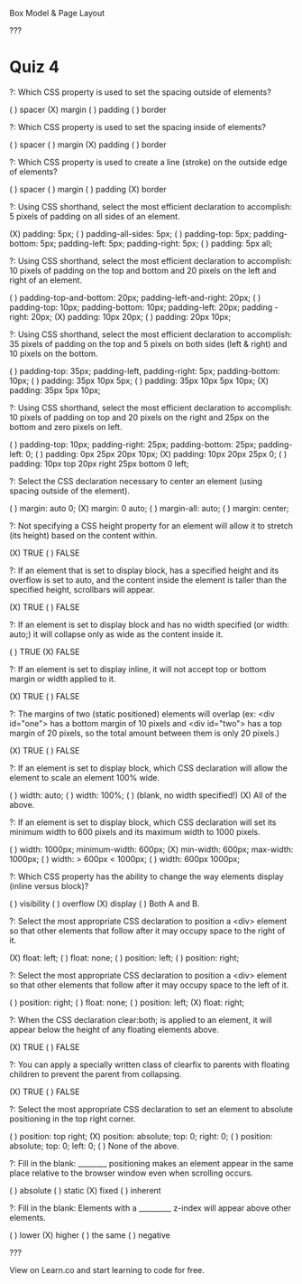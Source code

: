 Box Model & Page Layout

???

# Quiz 4

?: Which CSS property is used to set the spacing outside of elements?

( ) spacer
(X) margin
( ) padding
( ) border

?: Which CSS property is used to set the spacing inside of elements?

( ) spacer
( ) margin
(X) padding
( ) border

?: Which CSS property is used to create a line (stroke) on the outside edge of elements?

( ) spacer
( ) margin
( ) padding
(X) border

?: Using CSS shorthand, select the most efficient declaration to accomplish: 5 pixels of padding on all sides of an element.

(X) padding: 5px;
( ) padding-all-sides: 5px;
( ) padding-top: 5px; padding-bottom: 5px; padding-left: 5px; padding-right: 5px;
( ) padding: 5px all;

?: Using CSS shorthand, select the most efficient declaration to accomplish: 10 pixels of padding on the top and bottom and 20 pixels on the left and right of an element.

( ) padding-top-and-bottom: 20px; padding-left-and-right: 20px;
( ) padding-top: 10px; padding-bottom: 10px; padding-left: 20px; padding -right: 20px;
(X) padding: 10px 20px;
( ) padding: 20px 10px;

?: Using CSS shorthand, select the most efficient declaration to accomplish: 35 pixels of padding on the top and 5 pixels on both sides (left & right) and 10 pixels on the bottom.

( ) padding-top: 35px; padding-left, padding-right: 5px; padding-bottom: 10px;
( ) padding: 35px 10px 5px;
( ) padding: 35px 10px 5px 10px;
(X) padding: 35px 5px 10px;

?: Using CSS shorthand, select the most efficient declaration to accomplish: 10 pixels of padding on top and 20 pixels on the right and 25px on the bottom and zero pixels on left.

( ) padding-top: 10px; padding-right: 25px; padding-bottom: 25px; padding-left: 0;
( ) padding: 0px 25px 20px 10px;
(X) padding: 10px 20px 25px 0;
( ) padding: 10px top 20px right 25px bottom 0 left;

?: Select the CSS declaration necessary to center an element (using spacing outside of the element).

( ) margin: auto 0;
(X) margin: 0 auto;
( ) margin-all: auto;
( ) margin: center;

?: Not specifying a CSS height property for an element will allow it to stretch (its height) based on the content within.

(X) TRUE
( ) FALSE

?: If an element that is set to display block, has a specified height and its overflow is set to auto, and the content inside the element is taller than the specified height, scrollbars will appear.

(X) TRUE
( ) FALSE

?: If an element is set to display block and has no width specified (or width: auto;) it will collapse only as wide as the content inside it.

( ) TRUE
(X) FALSE

?: If an element is set to display inline, it will not accept top or bottom margin or width applied to it.

(X) TRUE
( ) FALSE

?: The margins of two (static positioned) elements will overlap (ex: &lt;div id="one"&gt; has a bottom margin of 10 pixels and &lt;div id="two"&gt; has a top margin of 20 pixels, so the total amount between them is only 20 pixels.)

(X) TRUE
( ) FALSE

?: If an element is set to display block, which CSS declaration will allow the element to scale an element 100% wide.

( ) width: auto;
( ) width: 100%;
( ) (blank, no width specified!)
(X) All of the above.

?: If an element is set to display block, which CSS declaration will set its minimum width to 600 pixels and its maximum width to 1000 pixels.

( ) width: 1000px; minimum-width: 600px;
(X) min-width: 600px; max-width: 1000px;
( ) width: &gt; 600px &lt; 1000px;
( ) width: 600px 1000px;

?: Which CSS property has the ability to change the way elements display (inline versus block)?

( ) visibility
( ) overflow
(X) display
( ) Both A and B.

?: Select the most appropriate CSS declaration to position a &lt;div&gt; element so that other elements that follow after it may occupy space to the right of it.

(X) float: left;
( ) float: none;
( ) position: left;
( ) position: right;

?: Select the most appropriate CSS declaration to position a &lt;div&gt; element so that other elements that follow after it may occupy space to the left of it.

( ) position: right;
( ) float: none;
( ) position: left;
(X) float: right;

?: When the CSS declaration clear:both; is applied to an element, it will appear below the height of any floating elements above.

(X) TRUE
( ) FALSE

?: You can apply a specially written class of clearfix to parents with floating children to prevent the parent from collapsing.

(X) TRUE
( ) FALSE

?: Select the most appropriate CSS declaration to set an element to absolute positioning in the top right corner.

( ) position: top right;
(X) position: absolute; top: 0; right: 0;
( ) position: absolute; top: 0; left: 0;
( ) None of the above.

?: Fill in the blank: ________ positioning makes an element appear in the same place relative to the browser window even when scrolling occurs.

( ) absolute
( ) static
(X) fixed
( ) inherent

?: Fill in the blank: Elements with a _________ z-index will appear above other elements.

( ) lower
(X) higher
( ) the same
( ) negative

???

<p data-visibility='hidden'>View <a href='https://learn.co/lessons/quiz-css-layout' title=''></a> on Learn.co and start learning to code for free.</p>
